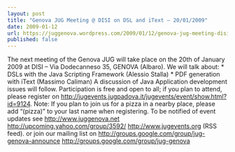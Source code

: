 ```yaml
---
layout: post
title: "Genova JUG Meeting @ DISI on DSL and iText – 20/01/2009"
date: 2009-01-12
url: https://juggenova.wordpress.com/2009/01/12/genova-jug-meeting-disi-on-dsl-and-itext-20012009/
published: false 
---
```


The next meeting of the Genova JUG will take place on the 20th of January 2009 at DISI – Via Dodecanneso 35, GENOVA (Albaro). We will talk about: * DSLs with the Java Scripting Framework (Alessio Stalla) * PDF generation with iText (Massimo Caliman) A discussion of Java Application development issues will follow. Participation is free and open to all; if you plan to attend, please register on http://jugevents.jugpadova.it/jugevents/event/show.html?id=9124. Note: If you plan to join us for a pizza in a nearby place, please add “(pizza)” to your last name when registering. To be notified of event updates see http://www.juggenova.net http://upcoming.yahoo.com/group/3592/ http://www.jugevents.org (RSS feed). or join our mailing list on http://groups.google.com/group/jug-genova-announce http://groups.google.com/group/jug-genova 
